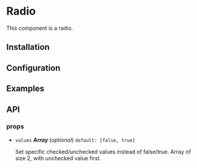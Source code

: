 # Radio

This component is a radio.

## Installation

## Configuration

## Examples

## API

### props

- `values` ***Array*** (*optional*) `default: [false, true]`

  Set specific checked/unchecked values instead of false/true. Array of size 2,
  with unchecked value first.
